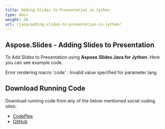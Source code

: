 ```yaml
---
title: Adding Slides to Presentation in Jython
type: docs
weight: 20
url: /java/adding-slides-to-presentation-in-jython/
---
```


## **Aspose.Slides - Adding Slides to Presentation**
To Add Slides to Presentation using **Aspose.Slides Java for Jython**. Here you can see example code.

Error rendering macro 'code' : Invalid value specified for parameter lang
## **Download Running Code**
Download running code from any of the below mentioned social coding sites:

- [CodePlex](https://asposeslidesjavajython.codeplex.com/releases/view/620122)
- [GitHub](https://github.com/aspose-slides/Aspose.Slides-for-Java/releases/tag/Aspose.Slides_Java_for_Jython-v1.0)
